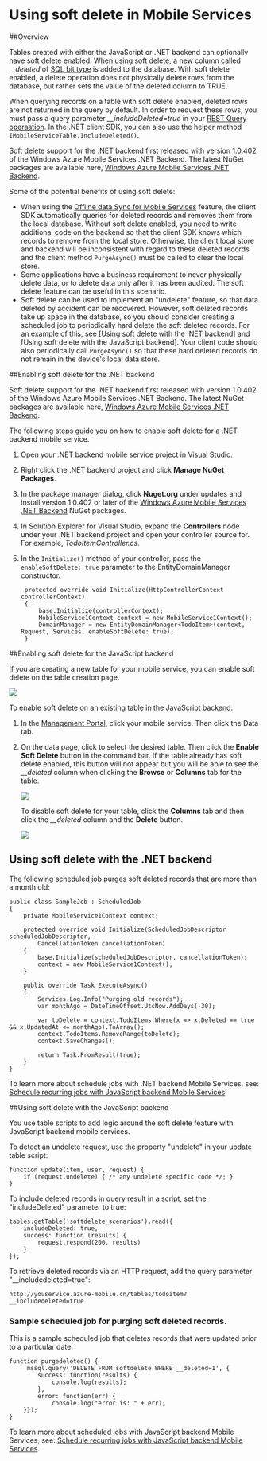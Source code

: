 <properties 
	pageTitle="Using soft delete in Mobile Services (Windows Store) | Windows Azure" 
	description="Learn how to use Azure Mobile Services soft delete feature in your application" 
	documentationCenter="" 
	authors="wesmc7777" 
	manager="dwrede" 
	editor="" 
	services="mobile-services"/>

<tags
	ms.service="mobile-services"
	ms.date="09/28/2015"
	wacn.date=""/>

# Using soft delete in Mobile Services

##Overview

Tables created with either the JavaScript or .NET backend can optionally have soft delete enabled. When using soft delete, a new column called *__deleted* of [SQL bit type] is added to the database. With soft delete enabled, a delete operation does not physically delete rows from the database, but rather sets the value of the deleted column to TRUE.

When querying records on a table with soft delete enabled, deleted rows are not returned in the query by default. In order to request these rows, you must pass a query parameter *__includeDeleted=true* in your [REST Query operaation](http://msdn.microsoft.com/zh-cn/library/azure/jj677199.aspx). In the .NET client SDK, you can also use the helper method `IMobileServiceTable.IncludeDeleted()`.

Soft delete support for the .NET backend first released with version 1.0.402 of the Windows Azure Mobile Services .NET Backend. The latest NuGet packages are available here, [Windows Azure Mobile Services .NET Backend](http://go.microsoft.com/fwlink/?LinkId=513165).


Some of the potential benefits of using soft delete:

* When using the [Offline data Sync for Mobile Services] feature, the client SDK automatically queries for deleted records and removes them from the local database. Without soft delete enabled, you need to write additional code on the backend so that the client SDK knows which records to remove from the local store. Otherwise, the client local store and backend will be inconsistent with regard to these deleted records and the client method `PurgeAsync()` must be called to clear the local store.
* Some applications have a business requirement to never physically delete data, or to delete data only after it has been audited. The soft delete feature can be useful in this scenario.
* Soft delete can be used to implement an "undelete" feature, so that data deleted by accident can be recovered.
However, soft deleted records take up space in the database, so you should consider creating a scheduled job to periodically hard delete the soft deleted records. For an example of this, see [Using soft delete with the .NET backend] and [Using soft delete with the JavaScript backend]. Your client code should also periodically call `PurgeAsync()` so that these hard deleted records do not remain in the device's local data store.





##Enabling soft delete for the .NET backend

Soft delete support for the .NET backend first released with version 1.0.402 of the Windows Azure Mobile Services .NET Backend. The latest NuGet packages are available here, [Windows Azure Mobile Services .NET Backend](http://go.microsoft.com/fwlink/?LinkId=513165).

The following steps guide you on how to enable soft delete for a .NET backend mobile service.

1. Open your .NET backend mobile service project in Visual Studio.
2. Right click the .NET backend project and click **Manage NuGet Packages**. 
3. In the package manager dialog, click **Nuget.org** under updates and install version 1.0.402 or later of the [Windows Azure Mobile Services .NET Backend](http://go.microsoft.com/fwlink/?LinkId=513165) NuGet packages.
3. In Solution Explorer for Visual Studio, expand the **Controllers** node under your .NET backend project and open your controller source for. For example, *TodoItemController.cs*.
4. In the `Initialize()` method of your controller, pass the `enableSoftDelete: true` parameter to the EntityDomainManager constructor.

        protected override void Initialize(HttpControllerContext controllerContext)
        {
            base.Initialize(controllerContext);
            MobileService1Context context = new MobileService1Context();
            DomainManager = new EntityDomainManager<TodoItem>(context, Request, Services, enableSoftDelete: true);
        }


##Enabling soft delete for the JavaScript backend

If you are creating a new table for your mobile service, you can enable soft delete on the table creation page.

![][2]

To enable soft delete on an existing table in the JavaScript backend:

1. In the [Management Portal], click your mobile service. Then click the Data tab.
2. On the data page, click to select the desired table. Then click the **Enable Soft Delete** button in the command bar. If the table already has soft delete enabled, this button will not appear but you will be able to see the *__deleted* column when clicking the **Browse** or **Columns** tab for the table.

    ![][0]

    To disable soft delete for your table, click the **Columns** tab and then click the *__deleted* column and the **Delete** button.  

    ![][1]

## <a name="using-with-dotnet"></a>Using soft delete with the .NET backend


The following scheduled job purges soft deleted records that are more than a month old:

    public class SampleJob : ScheduledJob
    {
        private MobileService1Context context;
     
        protected override void Initialize(ScheduledJobDescriptor scheduledJobDescriptor, 
            CancellationToken cancellationToken)
        {
            base.Initialize(scheduledJobDescriptor, cancellationToken);
            context = new MobileService1Context();
        }
     
        public override Task ExecuteAsync()
        {
            Services.Log.Info("Purging old records");
            var monthAgo = DateTimeOffset.UtcNow.AddDays(-30);
     
            var toDelete = context.TodoItems.Where(x => x.Deleted == true && x.UpdatedAt <= monthAgo).ToArray();
            context.TodoItems.RemoveRange(toDelete);
            context.SaveChanges();
     
            return Task.FromResult(true);
        }
    }

To learn more about schedule jobs with .NET backend Mobile Services, see: [Schedule recurring jobs with JavaScript backend Mobile Services](/documentation/articles/mobile-services-dotnet-backend-schedule-recurring-tasks) 




##Using soft delete with the JavaScript backend

You use table scripts to add logic around the soft delete feature with JavaScript backend mobile services.

To detect an undelete request, use the property "undelete" in your update table script:
    
    function update(item, user, request) {
        if (request.undelete) { /* any undelete specific code */; }
    }
To include deleted records in query result in a script, set the "includeDeleted" parameter to true:
    
    tables.getTable('softdelete_scenarios').read({
        includeDeleted: true,
        success: function (results) {
            request.respond(200, results)
        }
    });

To retrieve deleted records via an HTTP request, add the query parameter "__includedeleted=true":

    http://youservice.azure-mobile.cn/tables/todoitem?__includedeleted=true

### Sample scheduled job for purging soft deleted records.

This is a sample scheduled job that deletes records that were updated prior to a particular date:

    function purgedeleted() {
         mssql.query('DELETE FROM softdelete WHERE __deleted=1', {
            success: function(results) {
                console.log(results);
            },
            error: function(err) {
                console.log("error is: " + err);
        }});
    }

To learn more about scheduled jobs with JavaScript backend Mobile Services, see: [Schedule recurring jobs with JavaScript backend Mobile Services](/documentation/articles/mobile-services-schedule-recurring-tasks).





<!-- Images -->
[0]: ./media/mobile-services-using-soft-delete/enable-soft-delete-button.png
[1]: ./media/mobile-services-using-soft-delete/disable-soft-delete.png
[2]: ./media/mobile-services-using-soft-delete/enable-soft-delete-new-table.png

<!-- URLs. -->
[SQL bit type]: http://msdn.microsoft.com/zh-cn/library/ms177603.aspx
[Offline data Sync for Mobile Services]: /documentation/articles/mobile-services-windows-store-dotnet-get-started-offline-data
[Management Portal]: https://manage.windowsazure.cn/


 